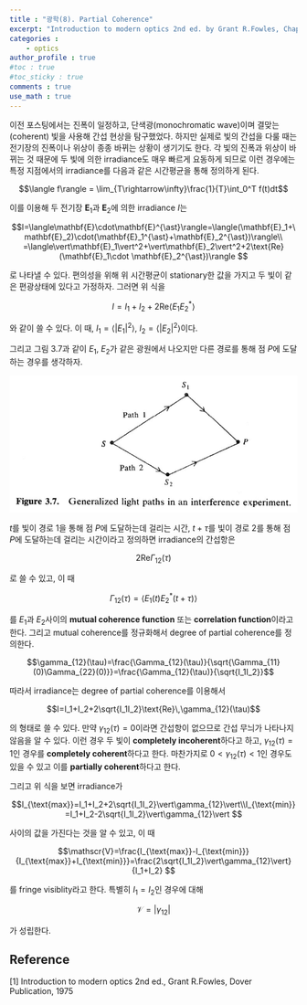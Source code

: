 ```yaml
---
title : "광학(8). Partial Coherence"
excerpt: "Introduction to modern optics 2nd ed. by Grant R.Fowles, Chap.3"
categories :
    - optics
author_profile : true
#toc : true
#toc_sticky : true
comments : true
use_math : true
---
```


이전 포스팅에서는 진폭이 일정하고, 단색광(monochromatic wave)이며 결맞는(coherent) 빛을 사용해 간섭 현상을 탐구했었다. 하지만 실제로 빛의 간섭을 다룰 때는 전기장의 진폭이나 위상이 종종 바뀌는 상황이 생기기도 한다. 각 빛의 진폭과 위상이 바뀌는 것 때문에 두 빛에 의한 irradiance도 매우 빠르게 요동하게 되므로 이런 경우에는 특정 지점에서의 irradiance를 다음과 같은 시간평균을 통해 정의하게 된다.

$$\langle f\rangle = \lim_{T\rightarrow\infty}\frac{1}{T}\int_0^T f(t)dt$$

이를 이용해 두 전기장 $\mathbf{E}_1$과 $\mathbf{E}_2$에 의한 irradiance $I$는

$$I=\langle\mathbf{E}\cdot\mathbf{E}^{\ast}\rangle=\langle(\mathbf{E}_1+\mathbf{E}_2)\cdot(\mathbf{E}_1^{\ast}+\mathbf{E}_2^{\ast})\rangle\\ =\langle\vert\mathbf{E}_1\vert^2+\vert\mathbf{E}_2\vert^2+2\text{Re}(\mathbf{E}_1\cdot \mathbf{E}_2^{\ast})\rangle $$

로 나타낼 수 있다. 편의성을 위해 위 시간평균이 stationary한 값을 가지고 두 빛이 같은 편광상태에 있다고 가정하자. 그러면 위 식을

$$I=I_1+I_2+2\text{Re}\langle E_1E_2^\ast\rangle$$

와 같이 쓸 수 있다. 이 때, $I_1=\langle\vert E_1\vert^2\rangle$, $I_2=\langle\vert E_2\vert^2\rangle$이다.

그리고 그림 3.7과 같이 $E_1$, $E_2$가 같은 광원에서 나오지만 다른 경로를 통해 점 $P$에 도달하는 경우를 생각하자.

![ex_screenshot](/assets/images/OPTICS/fig-3.7.jpg)

$t$를 빛이 경로 1을 통해 점 $P$에 도달하는데 걸리는 시간, $t+\tau$를 빛이 경로 2를 통해 점 $P$에 도달하는데 걸리는 시간이라고 정의하면 irradiance의 간섭항은

$$2\text{Re}\Gamma_{12}(\tau)$$

로 쓸 수 있고, 이 때

$$\Gamma_{12}(\tau)=\langle E_1(t)E_2^\ast (t+\tau)\rangle$$

를 $E_1$과 $E_2$사이의 **mutual coherence function** 또는 **correlation function**이라고 한다. 그리고 mutual coherence를 정규화해서 degree of partial coherence를 정의한다.

$$\gamma_{12}(\tau)=\frac{\Gamma_{12}(\tau)}{\sqrt{\Gamma_{11}(0)\Gamma_{22}(0)}}=\frac{\Gamma_{12}(\tau)}{\sqrt{I_1I_2}}$$

따라서 irradiance는 degree of partial coherence를 이용해서

$$I=I_1+I_2+2\sqrt{I_1I_2}\text{Re}\,\gamma_{12}(\tau)$$

의 형태로 쓸 수 있다. 만약 $\gamma_{12}(\tau)=0$이라면 간섭항이 없으므로 간섭 무늬가 나타나지 않음을 알 수 있다. 이런 경우 두 빛이 **completely incoherent**하다고 하고, $\gamma_{12}(\tau)=1$인 경우를 **completely coherent**하다고 한다. 마찬가지로 $0<\gamma_{12}(\tau)<1$인 경우도 있을 수 있고 이를 **partially coherent**하다고 한다.

그리고 위 식을 보면 irradiance가

$$I_{\text{max}}=I_1+I_2+2\sqrt{I_1I_2}\vert\gamma_{12}\vert\\I_{\text{min}}=I_1+I_2-2\sqrt{I_1I_2}\vert\gamma_{12}\vert $$

사이의 값을 가진다는 것을 알 수 있고, 이 때

$$\mathscr{V}=\frac{I_{\text{max}}-I_{\text{min}}}{I_{\text{max}}+I_{\text{min}}}=\frac{2\sqrt{I_1I_2}\vert\gamma_{12}\vert}{I_1+I_2}
 $$

를 fringe visiblity라고 한다. 특별히 $I_1=I_2$인 경우에 대해

$$\mathscr{V}=\vert\gamma_{12}\vert$$

가 성립한다.



## Reference

[1] Introduction to modern optics 2nd ed., Grant R.Fowles, Dover Publication, 1975
